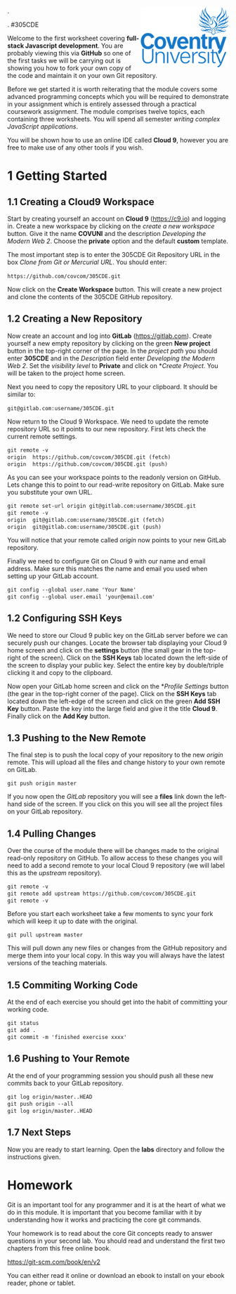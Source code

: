 <img align="right" src="labs/01 JavaScript Language/01 Tools/images/uni_logo.png">
.

.
#305CDE

Welcome to the first worksheet covering **full-stack Javascript development**. You are probably viewing this via **GitHub** so one of the first tasks we will be carrying out is showing you how to fork your own copy of the code and maintain it on your own Git repository.

Before we get started it is worth reiterating that the module covers some advanced programming concepts which you will be required to demonstrate in your assignment which is entirely assessed through a practical coursework assignment. The module comprises twelve topics, each containing three worksheets. You will spend all semester *writing complex JavaScript applications*.

You will be shown how to use an online IDE called **Cloud 9**, however you are free to make use of any other tools if you wish.

# 1 Getting Started

## 1.1 Creating a Cloud9 Workspace

Start by creating yourself an account on **Cloud 9** (https://c9.io) and logging in. Create a new workspace by clicking on the *create a new workspace* button. Give it the name **COVUNI** and the  description *Developing the Modern Web 2*. Choose the **private** option and the default **custom** template.

The most important step is to enter the 305CDE Git Repository URL in the box *Clone from Git or Mercurial URL*. You should enter:

`https://github.com/covcom/305CDE.git`

Now click on the **Create Workspace** button. This will create a new project and clone the contents of the 305CDE GitHub repository.

## 1.2 Creating a New Repository

Now create an account and log into **GitLab** (https://gitlab.com). Create yourself a new empty repository by clicking on the green **New project** button in the top-right corner of the page. In the *project path* you should enter **305CDE** and in the *Description* field enter *Developing the Modern Web 2*. Set the *visibility level* to **Private** and click on **Create Project*. You will be taken to the project home screen.

Next you need to copy the repository URL to your clipboard. It should be similar to:

`git@gitlab.com:username/305CDE.git`

Now return to the Cloud 9 Workspace. We need to update the remote repository URL so it points to our new repository. First lets check the current remote settings.
```
git remote -v
origin  https://github.com/covcom/305CDE.git (fetch)
origin  https://github.com/covcom/305CDE.git (push)
```
As you can see your workspace points to the readonly version on GitHub. Lets change this to point to our read-write repository on GitLab. Make sure you substitute your own URL.
```
git remote set-url origin git@gitlab.com:username/305CDE.git
git remote -v
origin  git@gitlab.com:username/305CDE.git (fetch)
origin  git@gitlab.com:username/305CDE.git (push)
```
You will notice that your remote called *origin* now points to your new GitLab repository.

Finally we need to configure Git on Cloud 9 with our name and email address. Make sure this matches the name and email you used when setting up your GitLab account.
```
git config --global user.name 'Your Name'
git config --global user.email 'your@email.com'
```

## 1.2 Configuring SSH Keys

We need to store our Cloud 9 public key on the GitLab server before we can securely push our changes. Locate the browser tab displaying your Cloud 9 home screen and click on the **settings** button (the small gear in the top-right of the screen). Click on the **SSH Keys** tab located down the left-side of the screen to display your public key. Select the entire key by double/triple clicking it and copy to the clipboard.

Now open your GitLab home screen and click on the **Profile Settings* button (the gear in the top-right corner of the page). Click on the **SSH Keys** tab located down the left-edge of the screen and click on the green **Add SSH Key** button. Paste the key into the large field and give it the title **Cloud 9**. Finally click on the **Add Key** button.

## 1.3 Pushing to the New Remote

The final step is to push the local copy of your repository to the new *origin* remote. This will upload all the files and change history to your own remote on GitLab.
```
git push origin master
```
If you now open the *GitLab* repository you will see a **files** link down the left-hand side of the screen. If you click on this you will see all the project files on your GitLab repository.

## 1.4 Pulling Changes

Over the course of the module there will be changes made to the original read-only repository on GitHub. To allow access to these changes you will need to add a second remote to your local Cloud 9 repository (we will label this as the *upstream* repository).
```
git remote -v
git remote add upstream https://github.com/covcom/305CDE.git
git remote -v
```
Before you start each worksheet take a few moments to sync your fork which will keep it up to date with the original.
```
git pull upstream master
```
This will pull down any new files or changes from the GitHub repository and merge them into your local copy. In this way you will always have the latest versions of the teaching materials.

## 1.5 Commiting Working Code

At the end of each exercise you should get into the habit of committing your working code.
```
git status
git add .
git commit -m 'finished exercise xxxx'
```

## 1.6 Pushing to Your Remote

At the end of your programming session you should push all these new commits back to your GitLab repository.
```
git log origin/master..HEAD
git push origin --all
git log origin/master..HEAD
```

## 1.7 Next Steps

Now you are ready to start learning. Open the **labs** directory and follow the instructions given.

# Homework

Git is an important tool for any programmer and it is at the heart of what we do in this module. It is important that you become familiar with it by understanding how it works and practicing the core git commands.

Your homework is to read about the core Git concepts ready to answer questions in your second lab. You should read and understand the first two chapters from this free online book.

https://git-scm.com/book/en/v2

You can either read it online or download an ebook to install on your ebook reader, phone or tablet.
